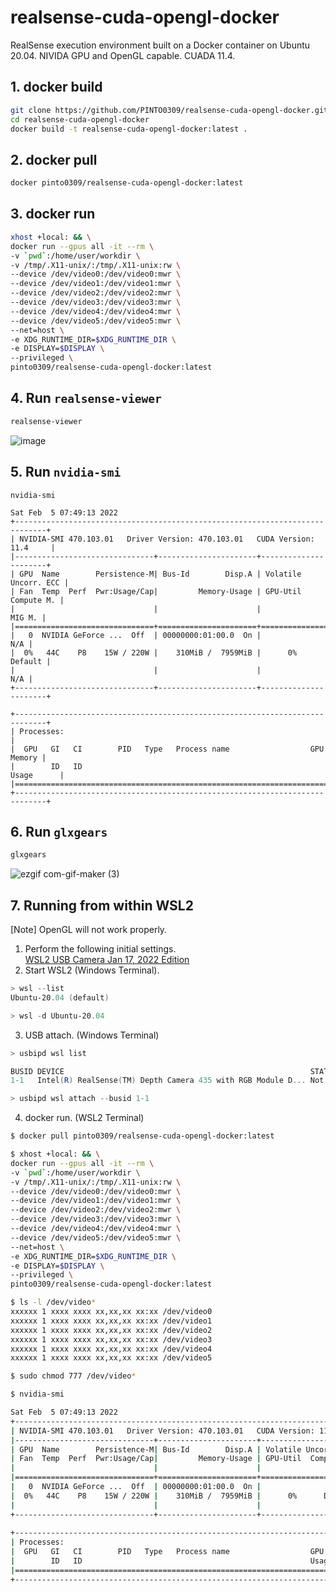 # realsense-cuda-opengl-docker
RealSense execution environment built on a Docker container on Ubuntu 20.04. NIVIDA GPU and OpenGL capable. CUADA 11.4.

## 1. docker build
```bash
git clone https://github.com/PINTO0309/realsense-cuda-opengl-docker.git
cd realsense-cuda-opengl-docker
docker build -t realsense-cuda-opengl-docker:latest .
```

## 2. docker pull
```bash
docker pinto0309/realsense-cuda-opengl-docker:latest
```

## 3. docker run
```bash
xhost +local: && \
docker run --gpus all -it --rm \
-v `pwd`:/home/user/workdir \
-v /tmp/.X11-unix/:/tmp/.X11-unix:rw \
--device /dev/video0:/dev/video0:mwr \
--device /dev/video1:/dev/video1:mwr \
--device /dev/video2:/dev/video2:mwr \
--device /dev/video3:/dev/video3:mwr \
--device /dev/video4:/dev/video4:mwr \
--device /dev/video5:/dev/video5:mwr \
--net=host \
-e XDG_RUNTIME_DIR=$XDG_RUNTIME_DIR \
-e DISPLAY=$DISPLAY \
--privileged \
pinto0309/realsense-cuda-opengl-docker:latest
```

## 4. Run **`realsense-viewer`**
```bash
realsense-viewer
```
![image](https://user-images.githubusercontent.com/33194443/152633195-2fc6e4bd-058e-4ae0-9a9e-8d223f3d96ba.png)

## 5. Run **`nvidia-smi`**
```
nvidia-smi

Sat Feb  5 07:49:13 2022       
+-----------------------------------------------------------------------------+
| NVIDIA-SMI 470.103.01   Driver Version: 470.103.01   CUDA Version: 11.4     |
|-------------------------------+----------------------+----------------------+
| GPU  Name        Persistence-M| Bus-Id        Disp.A | Volatile Uncorr. ECC |
| Fan  Temp  Perf  Pwr:Usage/Cap|         Memory-Usage | GPU-Util  Compute M. |
|                               |                      |               MIG M. |
|===============================+======================+======================|
|   0  NVIDIA GeForce ...  Off  | 00000000:01:00.0  On |                  N/A |
|  0%   44C    P8    15W / 220W |    310MiB /  7959MiB |      0%      Default |
|                               |                      |                  N/A |
+-------------------------------+----------------------+----------------------+
                                                                               
+-----------------------------------------------------------------------------+
| Processes:                                                                  |
|  GPU   GI   CI        PID   Type   Process name                  GPU Memory |
|        ID   ID                                                   Usage      |
|=============================================================================|
+-----------------------------------------------------------------------------+
```

## 6. Run **`glxgears`**
```bash
glxgears
```
![ezgif com-gif-maker (3)](https://user-images.githubusercontent.com/33194443/152633773-a25722fa-fd7d-4eb5-b23d-bf764cae46e9.gif)

## 7. Running from within WSL2
[Note] OpenGL will not work properly.

1. Perform the following initial settings.  
  [WSL2 USB Camera Jan 17, 2022 Edition](https://zenn.dev/pinto0309/articles/7c7ce81bea8b6c)
2. Start WSL2 (Windows Terminal).
```powershell
> wsl --list
Ubuntu-20.04 (default)

> wsl -d Ubuntu-20.04
```
3. USB attach. (Windows Terminal)
```powershell
> usbipd wsl list

BUSID DEVICE                                                       STATTE
1-1   Intel(R) RealSense(TM) Depth Camera 435 with RGB Module D... Not attached

> usbipd wsl attach --busid 1-1
```
4. docker run. (WSL2 Terminal)
```bash
$ docker pull pinto0309/realsense-cuda-opengl-docker:latest

$ xhost +local: && \
docker run --gpus all -it --rm \
-v `pwd`:/home/user/workdir \
-v /tmp/.X11-unix/:/tmp/.X11-unix:rw \
--device /dev/video0:/dev/video0:mwr \
--device /dev/video1:/dev/video1:mwr \
--device /dev/video2:/dev/video2:mwr \
--device /dev/video3:/dev/video3:mwr \
--device /dev/video4:/dev/video4:mwr \
--device /dev/video5:/dev/video5:mwr \
--net=host \
-e XDG_RUNTIME_DIR=$XDG_RUNTIME_DIR \
-e DISPLAY=$DISPLAY \
--privileged \
pinto0309/realsense-cuda-opengl-docker:latest

$ ls -l /dev/video*
xxxxxx 1 xxxx xxxx xx,xx,xx xx:xx /dev/video0
xxxxxx 1 xxxx xxxx xx,xx,xx xx:xx /dev/video1
xxxxxx 1 xxxx xxxx xx,xx,xx xx:xx /dev/video2
xxxxxx 1 xxxx xxxx xx,xx,xx xx:xx /dev/video3
xxxxxx 1 xxxx xxxx xx,xx,xx xx:xx /dev/video4
xxxxxx 1 xxxx xxxx xx,xx,xx xx:xx /dev/video5

$ sudo chmod 777 /dev/video*

$ nvidia-smi

Sat Feb  5 07:49:13 2022       
+-----------------------------------------------------------------------------+
| NVIDIA-SMI 470.103.01   Driver Version: 470.103.01   CUDA Version: 11.4     |
|-------------------------------+----------------------+----------------------+
| GPU  Name        Persistence-M| Bus-Id        Disp.A | Volatile Uncorr. ECC |
| Fan  Temp  Perf  Pwr:Usage/Cap|         Memory-Usage | GPU-Util  Compute M. |
|                               |                      |               MIG M. |
|===============================+======================+======================|
|   0  NVIDIA GeForce ...  Off  | 00000000:01:00.0  On |                  N/A |
|  0%   44C    P8    15W / 220W |    310MiB /  7959MiB |      0%      Default |
|                               |                      |                  N/A |
+-------------------------------+----------------------+----------------------+
                                                                               
+-----------------------------------------------------------------------------+
| Processes:                                                                  |
|  GPU   GI   CI        PID   Type   Process name                  GPU Memory |
|        ID   ID                                                   Usage      |
|=============================================================================|
+-----------------------------------------------------------------------------+
```
